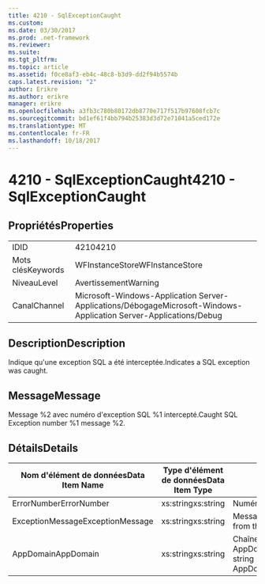 ```yaml
---
title: 4210 - SqlExceptionCaught
ms.custom: 
ms.date: 03/30/2017
ms.prod: .net-framework
ms.reviewer: 
ms.suite: 
ms.tgt_pltfrm: 
ms.topic: article
ms.assetid: f0ce8af3-eb4c-48c8-b3d9-dd2f94b5574b
caps.latest.revision: "2"
author: Erikre
ms.author: erikre
manager: erikre
ms.openlocfilehash: a3fb3c780b80172db8770e717f517b97608fcb7c
ms.sourcegitcommit: bd1ef61f4bb794b25383d3d72e71041a5ced172e
ms.translationtype: MT
ms.contentlocale: fr-FR
ms.lasthandoff: 10/18/2017
---
```

# <a name="4210---sqlexceptioncaught"></a><span data-ttu-id="770ab-102">4210 - SqlExceptionCaught</span><span class="sxs-lookup"><span data-stu-id="770ab-102">4210 - SqlExceptionCaught</span></span>
## <a name="properties"></a><span data-ttu-id="770ab-103">Propriétés</span><span class="sxs-lookup"><span data-stu-id="770ab-103">Properties</span></span>  
  
|||  
|-|-|  
|<span data-ttu-id="770ab-104">ID</span><span class="sxs-lookup"><span data-stu-id="770ab-104">ID</span></span>|<span data-ttu-id="770ab-105">4210</span><span class="sxs-lookup"><span data-stu-id="770ab-105">4210</span></span>|  
|<span data-ttu-id="770ab-106">Mots clés</span><span class="sxs-lookup"><span data-stu-id="770ab-106">Keywords</span></span>|<span data-ttu-id="770ab-107">WFInstanceStore</span><span class="sxs-lookup"><span data-stu-id="770ab-107">WFInstanceStore</span></span>|  
|<span data-ttu-id="770ab-108">Niveau</span><span class="sxs-lookup"><span data-stu-id="770ab-108">Level</span></span>|<span data-ttu-id="770ab-109">Avertissement</span><span class="sxs-lookup"><span data-stu-id="770ab-109">Warning</span></span>|  
|<span data-ttu-id="770ab-110">Canal</span><span class="sxs-lookup"><span data-stu-id="770ab-110">Channel</span></span>|<span data-ttu-id="770ab-111">Microsoft-Windows-Application Server-Applications/Débogage</span><span class="sxs-lookup"><span data-stu-id="770ab-111">Microsoft-Windows-Application Server-Applications/Debug</span></span>|  
  
## <a name="description"></a><span data-ttu-id="770ab-112">Description</span><span class="sxs-lookup"><span data-stu-id="770ab-112">Description</span></span>  
 <span data-ttu-id="770ab-113">Indique qu'une exception SQL a été interceptée.</span><span class="sxs-lookup"><span data-stu-id="770ab-113">Indicates a SQL exception was caught.</span></span>  
  
## <a name="message"></a><span data-ttu-id="770ab-114">Message</span><span class="sxs-lookup"><span data-stu-id="770ab-114">Message</span></span>  
 <span data-ttu-id="770ab-115">Message %2 avec numéro d'exception SQL %1 intercepté.</span><span class="sxs-lookup"><span data-stu-id="770ab-115">Caught SQL Exception number %1 message %2.</span></span>  
  
## <a name="details"></a><span data-ttu-id="770ab-116">Détails</span><span class="sxs-lookup"><span data-stu-id="770ab-116">Details</span></span>  
  
|<span data-ttu-id="770ab-117">Nom d'élément de données</span><span class="sxs-lookup"><span data-stu-id="770ab-117">Data Item Name</span></span>|<span data-ttu-id="770ab-118">Type d'élément de données</span><span class="sxs-lookup"><span data-stu-id="770ab-118">Data Item Type</span></span>|<span data-ttu-id="770ab-119">Description</span><span class="sxs-lookup"><span data-stu-id="770ab-119">Description</span></span>|  
|--------------------|--------------------|-----------------|  
|<span data-ttu-id="770ab-120">ErrorNumber</span><span class="sxs-lookup"><span data-stu-id="770ab-120">ErrorNumber</span></span>|<span data-ttu-id="770ab-121">xs:string</span><span class="sxs-lookup"><span data-stu-id="770ab-121">xs:string</span></span>|<span data-ttu-id="770ab-122">Numéro d'erreur SQL.</span><span class="sxs-lookup"><span data-stu-id="770ab-122">The SQL error number.</span></span>|  
|<span data-ttu-id="770ab-123">ExceptionMessage</span><span class="sxs-lookup"><span data-stu-id="770ab-123">ExceptionMessage</span></span>|<span data-ttu-id="770ab-124">xs:string</span><span class="sxs-lookup"><span data-stu-id="770ab-124">xs:string</span></span>|<span data-ttu-id="770ab-125">Message de l'exception SQL.</span><span class="sxs-lookup"><span data-stu-id="770ab-125">The message from the SQL exception.</span></span>|  
|<span data-ttu-id="770ab-126">AppDomain</span><span class="sxs-lookup"><span data-stu-id="770ab-126">AppDomain</span></span>|<span data-ttu-id="770ab-127">xs:string</span><span class="sxs-lookup"><span data-stu-id="770ab-127">xs:string</span></span>|<span data-ttu-id="770ab-128">Chaîne retournée par AppDomain.CurrentDomain.FriendlyName.</span><span class="sxs-lookup"><span data-stu-id="770ab-128">The string returned by AppDomain.CurrentDomain.FriendlyName.</span></span>|
